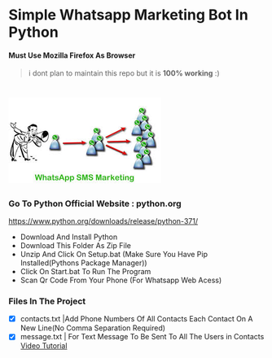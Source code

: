 # Simple Whatsapp Marketing Bot In Python  
####  Must Use Mozilla Firefox As Browser
>i dont plan to maintain this repo but it is **100% working** :) 
# ![wpbot](https://github.com/vrushangdev/simplewhatsappbot/blob/master/download.jpg)
### Go To Python Official Website :  python.org
https://www.python.org/downloads/release/python-371/
- Download And Install Python
- Download This Folder As Zip File
- Unzip And Click On Setup.bat (Make Sure You Have Pip Installed(Pythons Package Manager))
- Click On Start.bat To Run The Program
- Scan Qr Code From Your Phone (For Whatsapp Web Acess)
### Files In The Project
- [x] contacts.txt |Add Phone Numbers Of All Contacts Each Contact On A New Line(No Comma Separation Required)
- [x] message.txt | For Text Message To Be Sent To All The Users in Contacts
  [Video Tutorial](https://www.youtube.com/watch?v=WMIRiFkG1R8") 
